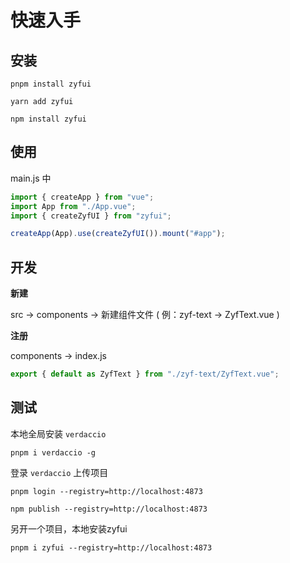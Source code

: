 # 快速入手

## 安装

<CodeGroup>
  <CodeGroupItem title="pnpm" active>

```bash:no-line-numbers
pnpm install zyfui
```

  </CodeGroupItem>

  <CodeGroupItem title="yarn" >

```bash:no-line-numbers
yarn add zyfui
```

  </CodeGroupItem>
  <CodeGroupItem title="npm" active>

```bash:no-line-numbers
npm install zyfui
```

  </CodeGroupItem>
</CodeGroup>

## 使用

main.js 中

```js
import { createApp } from "vue";
import App from "./App.vue";
import { createZyfUI } from "zyfui";

createApp(App).use(createZyfUI()).mount("#app");
```

## 开发

**新建**

src -> components -> 新建组件文件 ( 例：zyf-text -> ZyfText.vue )

**注册**

components -> index.js

```js
export { default as ZyfText } from "./zyf-text/ZyfText.vue";
```

## 测试

本地全局安装 `verdaccio`

```shell
pnpm i verdaccio -g
```

登录 `verdaccio` 上传项目

```shell
pnpm login --registry=http://localhost:4873

npm publish --registry=http://localhost:4873
```

另开一个项目，本地安装zyfui

```shell
pnpm i zyfui --registry=http://localhost:4873
```
